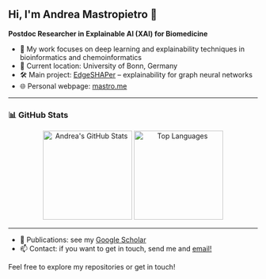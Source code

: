 ## Hi, I'm Andrea Mastropietro 👋

**Postdoc Researcher in Explainable AI (XAI) for Biomedicine**

- 🧠 My work focuses on deep learning and explainability techniques in bioinformatics and chemoinformatics
- 📍 Current location: University of Bonn, Germany
- 🛠️ Main project: [EdgeSHAPer](https://github.com/AndMastro/EdgeSHAPer) – explainability for graph neural networks
- 🌐 Personal webpage: [mastro.me](https://mastro.me)

---

### 📊 GitHub Stats

<p align="center">
  <img src="https://github-readme-stats.vercel.app/api?username=AndMastro&show_icons=true&theme=default" alt="Andrea's GitHub Stats" height="180"/>
  <img src="https://github-readme-stats.vercel.app/api/top-langs/?username=AndMastro&layout=compact" alt="Top Languages" height="180"/>
</p>

---

- 📄 Publications: see my [Google Scholar](https://scholar.google.com/citations?user=Nb660tAAAAAJ&hl=en)
- 📫 Contact: if you want to get in touch, send me and [email!](mailto:mastropietro@bit.uni-bonn.de)


Feel free to explore my repositories or get in touch!

<!--
**AndMastro/AndMastro** is a ✨ _special_ ✨ repository because its `README.md` (this file) appears on your GitHub profile.

Here are some ideas to get you started:

- 🔭 I’m currently working on ...
- 🌱 I’m currently learning ...
- 👯 I’m looking to collaborate on ...
- 🤔 I’m looking for help with ...
- 💬 Ask me about ...
- 📫 How to reach me: ...
- 😄 Pronouns: ...
- ⚡ Fun fact: ...
-->
